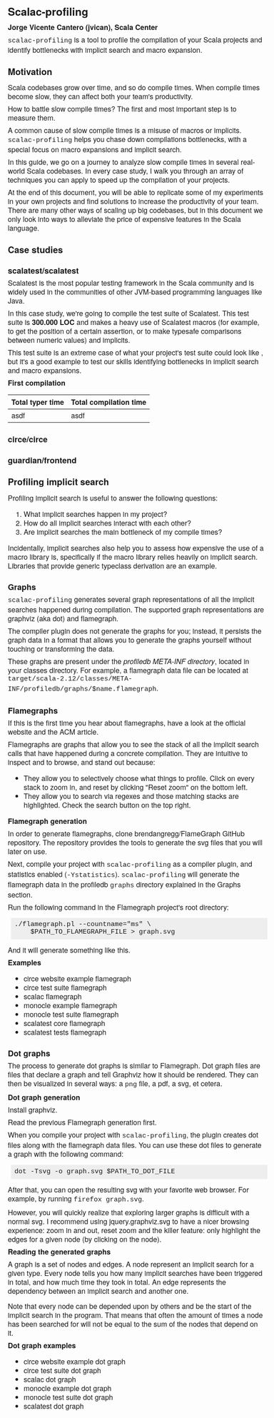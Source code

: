 <html xmlns="http://www.w3.org/1999/xhtml">
<head>
<meta http-equiv="Content-Type" content="text/html; charset=UTF-8">
<title>Scalac-profiling: profile Scala compile times</title>
<style type="text/css">
  body          { font-family: Helvetica Neue, Helvetica, Times New Roman; font-size: 16px;
                  line-height: 125%; width: 40em; margin: 2em auto; }
  code, pre     { font-family: Input Mono Sans, Courier New, Courier, monospace; }
  blockquote    { font-size: 14px; line-height: 130%; }
  pre           { font-size: 14px; line-height: 120%; }
  code          { font-size: 15px; }
  h1            { font-size: 24px; }
  h2            { font-size: 20px; }
  h3            { font: inherit; font-weight:bold; font-size: 18px; }
  pre           { padding: 1ex; background: #eee; width: 40em; }
  h3            { margin: 1.5em 0 0; }
  ol, ul, pre   { margin: 1em 1ex; }
  ul ul, ol ol  { margin: 0; }
  blockquote    { margin: 1em 4ex; }
  p             { margin: .5em 0 .5em 0; }
  h4            { margin: 0; }
  a             { text-decoration: none; }
  div.smaller   { font-size: 85%; }
  span.smaller  { font-size: 95%; }
</style>
</head>
<body>

# Scalac-profiling

#### Jorge Vicente Cantero ([jvican][]), [Scala Center][]

`scalac-profiling` is a tool to profile the compilation of your Scala
projects and identify bottlenecks with implicit search and macro expansion.

## Motivation

Scala codebases grow over time, and so do compile times. When compile times
become slow, they can affect both your team's productivity.

How to battle slow compile times? The first and most important step is to
measure them.

A common cause of slow compile times is a misuse of macros or implicits.
`scalac-profiling` helps you chase down compilations bottlenecks, with a
special focus on macro expansions and implicit search.

In this guide, we go on a journey to analyze slow compile times in several
real-world Scala codebases. In every case study, I walk you through an array
of techniques you can apply to speed up the compilation of your projects.

At the end of this document, you will be able to replicate some of my
experiments in your own projects and find solutions to increase the
productivity of your team. There are many other ways of scaling up big
codebases, but in this document we only look into ways to alleviate the price
of expensive features in the Scala language.

## Case studies

### [scalatest/scalatest](https://github.com/scalatest/scalatest)

Scalatest is the most popular testing framework in the Scala community and is
widely used in the communities of other JVM-based programming languages like
Java.

In this case study, we're going to compile the test suite of Scalatest. This
test suite is **300.000 LOC** and makes a heavy use of Scalatest macros (for
example, to get the position of a certain assertion, or to make typesafe
comparisons between numeric values) and implicits.

This test suite is an extreme case of what your project's test suite could
look like , but it's a good example to test our skills identifying
bottlenecks in implicit search and macro expansions.

#### First compilation

| Total typer time | Total compilation time |
| ---------------- | ---------------------- |
| asdf | asdf |

### [circe/circe](https://github.com/circe/circe)

### [guardian/frontend](https://github.com/guardian/frontend)

## Profiling implicit search

Profiling implicit search is useful to answer the following questions:

1. What implicit searches happen in my project?
1. How do all implicit searches interact with each other?
1. Are implicit searches the main bottleneck of my compile times?

Incidentally, implicit searches also help you to assess how expensive the use of
a macro library is, specifically if the macro library relies heavily on implicit
search. Libraries that provide generic typeclass derivation are an example.

### Graphs

`scalac-profiling` generates several graph representations of all the implicit
searches happened during compilation. The supported graph representations are
[graphviz][] (aka dot) and [flamegraph][].

The compiler plugin does not generate the graphs for you; instead, it persists
the graph data in a format that allows you to generate the graphs yourself
without touching or transforming the data.

These graphs are present under the _profiledb META-INF directory_, located in
your classes directory. For example, a flamegraph data file can be located at
`target/scala-2.12/classes/META-INF/profiledb/graphs/$name.flamegraph`.

### Flamegraphs

If this is the first time you hear about flamegraphs, have a look at the
[official website][flamegraph] and the [ACM article][flamegraph-acm].

Flamegraphs are graphs that allow you to see the stack of all the implicit
search calls that have happened during a concrete compilation. They are
intuitive to inspect and to browse, and stand out because:

* They allow you to selectively choose what things to profile. Click on every
  stack to zoom in, and reset by clicking "Reset zoom" on the bottom left.
* They allow you to search via regexes and those matching stacks are
  highlighted. Check the search button on the top right.

#### Flamegraph generation

In order to generate flamegraphs, clone [brendangregg/FlameGraph][flamegraph]
GitHub repository. The repository provides the tools to generate the svg files
that you will later on use.

Next, compile your project with `scalac-profiling` as a compiler plugin, and
statistics enabled (`-Ystatistics`). `scalac-profiling` will generate the
flamegraph data in the profiledb `graphs` directory explained in [the Graphs
section](#graphs).

Run the following command in the Flamegraph project's root directory:

    ./flamegraph.pl --countname="ms" \
        $PATH_TO_FLAMEGRAPH_FILE > graph.svg

And it will generate something like [this](circe-integration-flamegraph.svg).

#### Examples

* [circe website example flamegraph](circe-integration-flamegraph.svg)
* [circe test suite flamegraph](circe-test-suite-flamegraph.svg)
* [scalac flamegraph](scalac-flamegraph.svg)
* [monocle example flamegraph](monocle-example-flamegraph.svg)
* [monocle test suite flamegraph](monocle-test-suite-flamegraph.svg)
* [scalatest core flamegraph](scalatest-core-flamegraph.svg)
* [scalatest tests flamegraph](scalatest-tests-flamegraph.svg)

### Dot graphs

The process to generate dot graphs is similar to Flamegraph. Dot graph files are
files that declare a graph and tell Graphviz how it should be rendered. They
can then be visualized in several ways: a `png` file, a pdf, a svg, et cetera.

#### Dot graph generation

Install [graphviz][].

Read [the previous Flamegraph generation](#flamegraph-generation) first.

When you compile your project with `scalac-profiling`, the plugin creates dot
files along with the flamegraph data files. You can use these dot files to
generate a graph with the following command:

    dot -Tsvg -o graph.svg $PATH_TO_DOT_FILE

After that, you can open the resulting svg with your favorite web browser. For
example, by running `firefox graph.svg`.

However, you will quickly realize that exploring larger graphs is difficult with
a normal svg. I recommend using [jquery.graphviz.svg][] to have a nicer browsing
experience: zoom in and out, reset zoom and the killer feature: only highlight
the edges for a given node (by clicking on the node).

#### Reading the generated graphs

A graph is a set of nodes and edges. A node represent an implicit search for a
given type. Every node tells you how many implicit searches have been triggered
in total, and how much time they took in total. An edge represents the
dependency between an implicit search and another one.

> <span class="smaller">
Note that every node can be depended upon by others and be the start of the
implicit search in the program. That means that often the amount of times a node
has been searched for will not be equal to the sum of the nodes that depend on
it.

#### Dot graph examples

* [circe website example dot graph](circe-integration.html)
* [circe test suite dot graph](circe-test-suite.html)
* [scalac dot graph](scalac.html)
* [monocle example dot graph](monocle-example.html)
* [monocle test suite dot graph](monocle-test-suite.html)
* [scalatest dot graph](scalatest-core.html)

[graphviz]: http://www.graphviz.org/doc/info/command.html
[flamegraph]: https://github.com/brendangregg/FlameGraph
[flamegraph-acm]: http://queue.acm.org/detail.cfm?id=2927301
[jvican]: https://github.com/jvican
[scala center]: https://scala.epfl.ch
[jquery.graphviz.svg]: https://github.com/jvican/jquery.graphviz.svg
